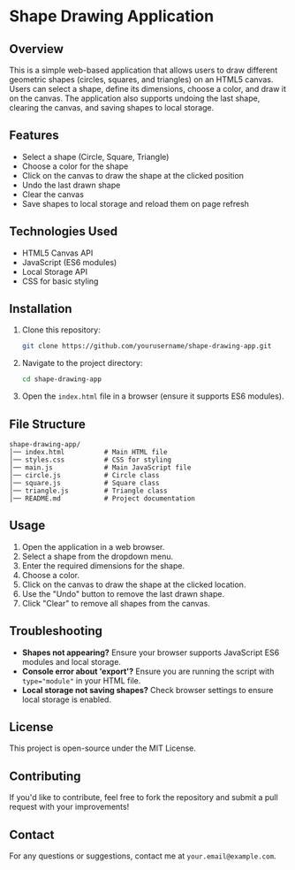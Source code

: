 # Shape Drawing Application

## Overview
This is a simple web-based application that allows users to draw different geometric shapes (circles, squares, and triangles) on an HTML5 canvas. Users can select a shape, define its dimensions, choose a color, and draw it on the canvas. The application also supports undoing the last shape, clearing the canvas, and saving shapes to local storage.

## Features
- Select a shape (Circle, Square, Triangle)
- Choose a color for the shape
- Click on the canvas to draw the shape at the clicked position
- Undo the last drawn shape
- Clear the canvas
- Save shapes to local storage and reload them on page refresh

## Technologies Used
- HTML5 Canvas API
- JavaScript (ES6 modules)
- Local Storage API
- CSS for basic styling

## Installation
1. Clone this repository:
   ```sh
   git clone https://github.com/yourusername/shape-drawing-app.git
   ```
2. Navigate to the project directory:
   ```sh
   cd shape-drawing-app
   ```
3. Open the `index.html` file in a browser (ensure it supports ES6 modules).

## File Structure
```
shape-drawing-app/
│── index.html          # Main HTML file
│── styles.css          # CSS for styling
│── main.js             # Main JavaScript file
│── circle.js           # Circle class
│── square.js           # Square class
│── triangle.js         # Triangle class
│── README.md           # Project documentation
```

## Usage
1. Open the application in a web browser.
2. Select a shape from the dropdown menu.
3. Enter the required dimensions for the shape.
4. Choose a color.
5. Click on the canvas to draw the shape at the clicked location.
6. Use the "Undo" button to remove the last drawn shape.
7. Click "Clear" to remove all shapes from the canvas.

## Troubleshooting
- **Shapes not appearing?** Ensure your browser supports JavaScript ES6 modules and local storage.
- **Console error about 'export'?** Ensure you are running the script with `type="module"` in your HTML file.
- **Local storage not saving shapes?** Check browser settings to ensure local storage is enabled.

## License
This project is open-source under the MIT License.

## Contributing
If you'd like to contribute, feel free to fork the repository and submit a pull request with your improvements!

## Contact
For any questions or suggestions, contact me at `your.email@example.com`.


